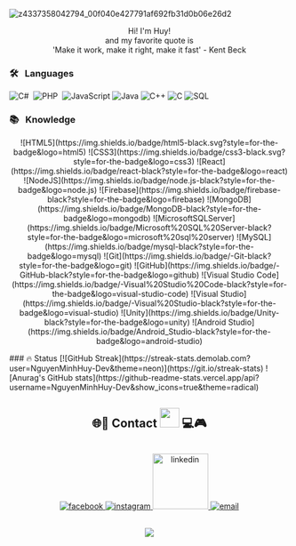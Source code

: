 

![z4337358042794_00f040e427791af692fb31d0b06e26d2](https://github.com/hooeiholigan/hooeiholigan/assets/91777779/c9858780-99c3-4dd0-8298-d941097d9aa3)

<!-- <h1 align="center">🌐📱     Hi , I'm Nguyen Minh Huy <img src="https://media.giphy.com/media/TEnXkcsHrP4YedChhA/giphy.gif" width="35">     💻🎮</h1>      -->
<p align="center">
  Hi! I'm Huy! <br>
  and my favorite quote is <br>
  'Make it work, make it right, make it fast' - Kent Beck<br>
<!--   <a href="https://git.io/typing-svg"><img src="https://readme-typing-svg.herokuapp.com?font=Audiowide&weight=800&size=25&pause=1000&color=8E44AD&background=FBFBFB&center=true&vCenter=true&width=700&lines=Frontend+Developer++%F0%9F%92%BB;Backend+Developer++%E2%9A%99%EF%B8%8F;Aim+to+become+a+software+engineer++%F0%9F%91%A9%E2%80%8D%F0%9F%92%BB](https://readme-typing-svg.herokuapp.com/?font=Audiowide&weight=800&size=25&pause=1000&color=8E44AD&background=FBFBFB&center=true&vCenter=true&width=700&lines=Fullstack+Developer++%F0%9F%92%BB;%EF%B8%8F;Aim+to+become+a+software+engineer++%F0%9F%91%A9%E2%80%8D%F0%9F%92%BB)" alt="Typing SVG" /></a> -->
</p>

### 🛠 &nbsp; Languages
  
![C#](https://img.shields.io/badge/C%23-black?style=for-the-badge&logo=c-sharp)&nbsp; 
![PHP](https://img.shields.io/badge/PHP-black?style=for-the-badge&logo=php)&nbsp;
![JavaScript](https://img.shields.io/badge/javascript-black?style=for-the-badge&logo=javascript)
![Java](https://img.shields.io/badge/java-black?style=for-the-badge&logo=openjdk)
![C++](https://img.shields.io/badge/c++-black?style=for-the-badge&logo=cplusplus)
![C](https://img.shields.io/badge/c-black?style=for-the-badge&logo=c)
![SQL](https://img.shields.io/badge/sql-black?style=for-the-badge&logo=mysql)

### 📚 &nbsp; Knowledge

<p align="center">
![HTML5](https://img.shields.io/badge/html5-black.svg?style=for-the-badge&logo=html5)
![CSS3](https://img.shields.io/badge/css3-black.svg?style=for-the-badge&logo=css3)
![React](https://img.shields.io/badge/react-black?style=for-the-badge&logo=react)
![NodeJS](https://img.shields.io/badge/node.js-black?style=for-the-badge&logo=node.js)
![Firebase](https://img.shields.io/badge/firebase-black?style=for-the-badge&logo=firebase)
![MongoDB](https://img.shields.io/badge/MongoDB-black?style=for-the-badge&logo=mongodb)
![MicrosoftSQLServer](https://img.shields.io/badge/Microsoft%20SQL%20Server-black?style=for-the-badge&logo=microsoft%20sql%20server)
![MySQL](https://img.shields.io/badge/mysql-black?style=for-the-badge&logo=mysql)
![Git](https://img.shields.io/badge/-Git-black?style=for-the-badge&logo=git)
![GitHub](https://img.shields.io/badge/-GitHub-black?style=for-the-badge&logo=github)
![Visual Studio Code](https://img.shields.io/badge/-Visual%20Studio%20Code-black?style=for-the-badge&logo=visual-studio-code)
![Visual Studio](https://img.shields.io/badge/-Visual%20Studio-black?style=for-the-badge&logo=visual-studio)
![Unity](https://img.shields.io/badge/Unity-black?style=for-the-badge&logo=unity)
![Android Studio](https://img.shields.io/badge/Android_Studio-black?style=for-the-badge&logo=android-studio)

</p>
### 🔥 Status
[![GitHub Streak](https://streak-stats.demolab.com?user=NguyenMinhHuy-Dev&theme=neon)](https://git.io/streak-stats)
![Anurag's GitHub stats](https://github-readme-stats.vercel.app/api?username=NguyenMinhHuy-Dev&show_icons=true&theme=radical)


<h2 align="center">🌐📱 Contact <img src="https://media.giphy.com/media/TEnXkcsHrP4YedChhA/giphy.gif" width="35">     💻🎮</h1>  
<br>
<div align="center">
  <a href="https://www.facebook.com/profile.php?id=100015232036699" target="blank">
    <img src="https://scontent.fsgn3-1.fna.fbcdn.net/v/t1.15752-9/344105366_258662223321369_1191516094020938751_n.png?_nc_cat=104&ccb=1-7&_nc_sid=ae9488&_nc_ohc=7ABCwCZ-d_MAX9098kU&_nc_ht=scontent.fsgn3-1.fna&oh=03_AdTDhxIbvJfCKRpnx0EA8AsTJPgDO6FopIfvQzt8k0tz-w&oe=64ABBF6F" alt="facebook" />
  </a>
   <a href="https://www.instagram.com/02.minhuy/" target="blank">
    <img src="https://scontent.fsgn2-6.fna.fbcdn.net/v/t1.15752-9/344288000_1413791122717260_9199809206010471373_n.png?_nc_cat=110&ccb=1-7&_nc_sid=ae9488&_nc_ohc=u3j_62KYr8wAX84iXf7&_nc_ht=scontent.fsgn2-6.fna&oh=03_AdQlGryvYTUy-OHDbZHouZxc7yjwiKw3KngcE0FdewshUg&oe=64ABBABA" alt="instagram" />
  </a>
  <a href="https://www.linkedin.com/in/nguyenminhhuy0212/" target="blank">
    <img src="https://scontent.fsgn2-9.fna.fbcdn.net/v/t1.15752-9/344435643_194328473441808_4357989769312800552_n.png?_nc_cat=103&ccb=1-7&_nc_sid=ae9488&_nc_ohc=I9jtroCmL60AX_-Q-WB&_nc_ht=scontent.fsgn2-9.fna&oh=03_AdSq5sxmOlvw_EvNFnO7AfEb00srbtxao2aDga3XWb5s4g&oe=64ABC6E9" style="width: 100px" alt="linkedin" />
  </a> 
  <a href="mailto:nguyenminhhuy.0938745593@gmail.com" target="top">
    <img src="https://scontent.fsgn2-4.fna.fbcdn.net/v/t1.15752-9/344217826_979852596790435_7441126467108907495_n.png?_nc_cat=109&ccb=1-7&_nc_sid=ae9488&_nc_ohc=8804t_H4qosAX_zDzs2&_nc_ht=scontent.fsgn2-4.fna&oh=03_AdQRyTXnRfKUR1d38DA_RHpu3rNsthFjy4xjSeuCHkp0MA&oe=64ABBDBD" alt="email" />
  </a>
</div>

<br>
<p align="center">
  <a href="https://github.com/wervlad">
    <img src="https://komarev.com/ghpvc/?username=NguyenMinhHuy-Dev
&color=blue&style=flat)" />
  </a>
</p>



